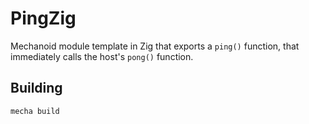 # PingZig

Mechanoid module template in Zig that exports a `ping()` function, that immediately calls the host's `pong()` function.

## Building

```
mecha build
```
